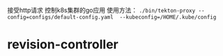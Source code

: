  接受http请求 控制k8s集群的go应用
使用方法： `./bin/tekton-proxy --config=configs/default-config.yaml  --kubeconfig=/HOME/.kube/config`
# revision-controller
